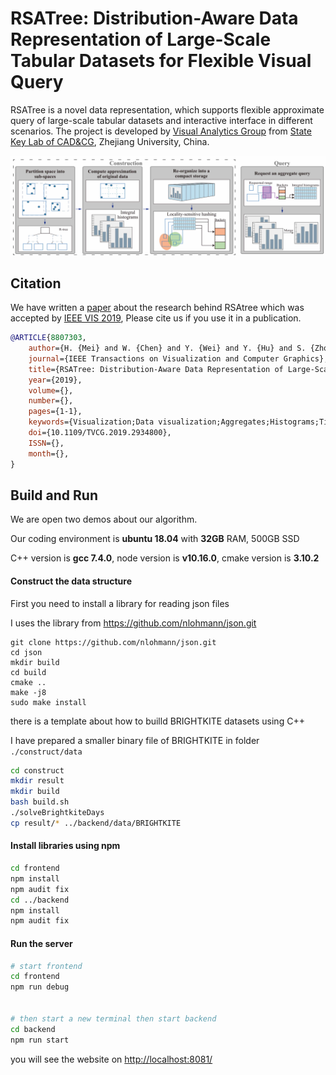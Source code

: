 # RSATree: Distribution-Aware Data Representation of Large-Scale Tabular Datasets for Flexible Visual Query

RSATree is a novel data representation, which supports flexible approximate query of large-scale tabular datasets and interactive interface in different scenarios. The project is developed by [Visual Analytics Group](<https://zjuvag.org/>) from [State Key Lab of CAD&CG]((http://www.cad.zju.edu.cn/english.html)), Zhejiang University, China.

<img src='./docs/algorithm.png'>

## Citation

We have written a [paper](<https://ieeexplore.ieee.org/document/8807303>) about the research behind RSAtree which was accepted by [IEEE VIS 2019](<http://ieeevis.org/year/2019/welcome>),  Please cite us if you use it in a publication.

```bib
@ARTICLE{8807303, 
    author={H. {Mei} and W. {Chen} and Y. {Wei} and Y. {Hu} and S. {Zhou} and B. {Lin} and Y. {Zhao} and J. {Xia}}, 
    journal={IEEE Transactions on Visualization and Computer Graphics}, 
    title={RSATree: Distribution-Aware Data Representation of Large-Scale Tabular Datasets for Flexible Visual Query}, 
    year={2019}, 
    volume={}, 
    number={}, 
    pages={1-1}, 
    keywords={Visualization;Data visualization;Aggregates;Histograms;Time factors;Visual databases;Social networking (online);Aggregate query;visual query;large-scale data visualization;R-tree;summed area table;hashing}, 
    doi={10.1109/TVCG.2019.2934800}, 
    ISSN={}, 
    month={},
}
```

## Build and Run

We are open two demos about our algorithm. 

Our coding environment is **ubuntu 18.04** with **32GB** RAM, 500GB SSD

C++ version is **gcc 7.4.0**, node version is **v10.16.0**, cmake version is **3.10.2**

#### Construct the data structure

First you need to install a library for reading json files

I uses the library from https://github.com/nlohmann/json.git

```
git clone https://github.com/nlohmann/json.git
cd json
mkdir build
cd build
cmake ..
make -j8
sudo make install
```

there is a template about how to builld BRIGHTKITE datasets using C++

I have prepared a smaller binary file of BRIGHTKITE in folder `./construct/data `

```bash
cd construct
mkdir result
mkdir build
bash build.sh
./solveBrightkiteDays
cp result/* ../backend/data/BRIGHTKITE
```

#### Install libraries using npm

```bash
cd frontend
npm install
npm audit fix 
cd ../backend
npm install
npm audit fix
```

#### Run the server

```bash
# start frontend 
cd frontend
npm run debug


# then start a new terminal then start backend 
cd backend
npm run start
```

you will see the website on <http://localhost:8081/>

